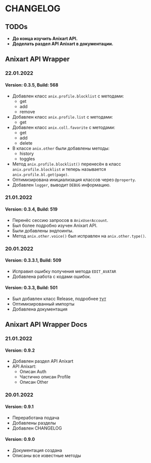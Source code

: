 # CHANGELOG

## TODOs

* **До конца изучить Anixart API.**
* **Доделать раздел API Anixart в документации.**

## Anixart API Wrapper

### 22.01.2022
#### Version: 0.3.5, Build: 568

* Добавлен класс `anix.profile.blocklist` с методами:
    * get
    * add
    * remove
* Добавлен класс `anix.profile.list` с методами:
    * get
* Добавлен класс `anix.coll.favorite` с методами:
    * get
    * add
    * delete
* В классе `anix.other` были добавлены методы:
    * history
    * toggles
* Метод `anix.profile.blocklist()` перенесён в класс `anix.profile.blocklist` и теперь называется `anix.profile.bl.get(page)`.
* Оптимизирована инициализация классов через `@property`.
* Добавлен `logger`, выводит `DEBUG` информацию.

### 21.01.2022
#### Version: 0.3.4, Build: 519

* Перенёс сессию запросов в `AnixUserAccount`.
* Был более подробно изучен Anixart API.
* Были добавлены эндпоинты.
* Метод `anix.other.voice()` был исправлен на `anix.other.type()`.

### 20.01.2022
#### Version: 0.3.3.1, Build: 509

* Исправил ошибку получения метода `EDIT_AVATAR`
* Добавлена работа с кодами ошибок.

#### Version: 0.3.3, Build: 501

* Был добавлен класс Release, подробнее [тут](LibApi/methods/#release)
* Оптимизированный импорты
* Добавлена документация

## Anixart API Wrapper Docs

### 21.01.2022

#### Version: 0.9.2

* Добавлен раздел API Anixart
* API Anixart:
    * Описан Auth
    * Частично описан Profile
    * Описан Other

### 20.01.2022

#### Version: 0.9.1

* Переработана подача
* Добавлены разделы
* Добавлен CHANGELOG

#### Version: 0.9.0

* Документация создана
* Описаны все известные методы